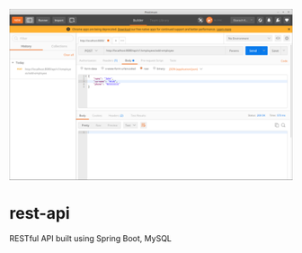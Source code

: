 ![Screenshot](https://raw.githubusercontent.com/bizarrecode/rest-api/master/src/main/resources/images/add01.png)

# rest-api
RESTful API built using Spring Boot, MySQL


